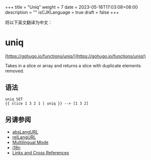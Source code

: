 +++
title = "Uniq"
weight = 7
date = 2023-05-18T17:03:08+08:00
description = ""
isCJKLanguage = true
draft = false
+++

将以下英文翻译为中文：
# uniq

[https://gohugo.io/functions/uniq/](https://gohugo.io/functions/uniq/)

Takes in a slice or array and returns a slice with duplicate elements removed.

## 语法

```
uniq SET
{{ slice 1 3 2 1 | uniq }} --> [1 3 2]
```

## 另请参阅

- [absLangURL](https://gohugo.io/functions/abslangurl/)
- [relLangURL](https://gohugo.io/functions/rellangurl/)
- [Multilingual Mode](https://gohugo.io/content-management/multilingual/)
- [i18n](https://gohugo.io/functions/i18n/)
- [Links and Cross References](https://gohugo.io/content-management/cross-references/)
